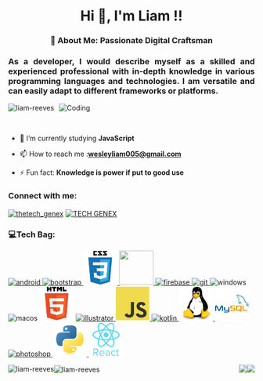 
<h1 align="center">Hi 👋, I'm Liam !!</h1>
<h3 align="center">💫 About Me: Passionate Digital Craftsman  </h3>
<h3 align ="justify"> As a developer, I would describe myself as a skilled and experienced professional with in-depth knowledge in various programming languages and technologies. 
  I am versatile and can easily adapt to different frameworks or platforms.
</h3>
<img align="right" alt="Coding" width="400" src="https://i.pinimg.com/originals/f1/e7/34/f1e734f9cade86fe737a9aa404ad5677.gif">
<p align="left"> <img src="https://komarev.com/ghpvc/?username=liam-reeves&label=Profile%20views&color=0e75b6&style=flat" alt="liam-reeves" /> </p>

<p align="left"> <a href="https://twitter.com/" target="blank"><img src="https://img.shields.io/twitter/follow/?logo=twitter&style=for-the-badge" alt="" /></a> </p>

- 🔭 I’m currently studying **JavaScript**

- 📫 How to reach me :**wesleyliam005@gmail.com**

- ⚡ Fun fact: **Knowledge is power if put to good use**

<h3 align="left">Connect with me:</h3>
<p align="left">
<a href="https://instagram.com/thetech_genex" target="blank"><img align="center" src="https://raw.githubusercontent.com/rahuldkjain/github-profile-readme-generator/master/src/images/icons/Social/instagram.svg" alt="thetech_genex" height="30" width="40" /></a>
<a href="https://www.youtube.com/channel/UCeN66r2Rz6UeMGx6Y0nxVeA" target="blank"><img align="center" src="https://raw.githubusercontent.com/rahuldkjain/github-profile-readme-generator/master/src/images/icons/Social/youtube.svg" alt="TECH GENEX" height="30" width="40" /></a>
</p>

<h3 align="left">💻Tech Bag:</h3>
<p align="left"> <a href="https://developer.android.com" target="_blank" rel="noreferrer"> 
            <img src="https://cdn.jsdelivr.net/gh/devicons/devicon@latest/icons/androidstudio/androidstudio-original.svg" alt =" android" width="70" height="70"/>
           </a> <a href="https://getbootstrap.com" target="_blank" rel="noreferrer"> <img src="" alt="bootstrap" width="70" height="70"/> </a> <a href="https://www.w3schools.com/css/" target="_blank" rel="noreferrer"> <img src="https://raw.githubusercontent.com/devicons/devicon/master/icons/css3/css3-original-wordmark.svg" alt="css3" width="70" height="70"/> </a> <a href="https://www.djangoproject.com/" target="_blank" rel="noreferrer"> <img src=" alt="django" width="70" height="70"/> </a> <a href="https://firebase.google.com/" target="_blank" rel="noreferrer"> <img src="" alt="firebase" width="70" height="70"/> </a> <a href="https://git-scm.com/" target="_blank" rel="noreferrer"> <img src="g" alt="git" width="70" height="70"/> </a><img src="https://img.shields.io/badge/Windows-0078D6?style=for-the-badge&logo=windows&logoColor=white" alt="windows" width="50" height="40"/><img src="" alt="macos" width="70" height="70</p>
 </p>
<p><a href="https://www.w3.org/html/" target="_blank" rel="noreferrer"> <img src="https://raw.githubusercontent.com/devicons/devicon/master/icons/html5/html5-original-wordmark.svg" alt="html5" width="70" height="70"/> </a> <a href="https://www.adobe.com/in/products/illustrator.html" target="_blank" rel="noreferrer"> <img src="https://www.vectorlogo.zone/logos/adobe_illustrator/adobe_illustrator-icon.svg" alt="illustrator" width="70" height="70"/> </a> <a href="https://developer.mozilla.org/en-US/docs/Web/JavaScript" target="_blank" rel="noreferrer"> <img src="https://raw.githubusercontent.com/devicons/devicon/master/icons/javascript/javascript-original.svg" alt="javascript" width="70" height="70"/> </a> <a href="https://kotlinlang.org" target="_blank" rel="noreferrer"> <img src="https://www.vectorlogo.zone/logos/kotlinlang/kotlinlang-icon.svg" alt="kotlin" width="70" height="70"/> </a> <a href="https://www.linux.org/" target="_blank" rel="noreferrer"> <img src="https://raw.githubusercontent.com/devicons/devicon/master/icons/linux/linux-original.svg" alt="linux" width="70" height="70"/> </a> <a href="https://www.mysql.com/" target="_blank" rel="noreferrer"> <img src="https://raw.githubusercontent.com/devicons/devicon/master/icons/mysql/mysql-original-wordmark.svg" alt="mysql" width="70" height="70"/> </a> <a href="https://www.photoshop.com/en" target="_blank" rel="noreferrer"> <img src="https://github.com/Liam-Reeves/Liam-Reeves/assets/137655583/1471597c-3271-4f6c-bd63-4678feb5cd66" alt="photoshop" width="70" height="70"/> </a> <a href="https://www.python.org" target="_blank" rel="noreferrer"> <img src="https://raw.githubusercontent.com/devicons/devicon/master/icons/python/python-original.svg" alt="python" width="70" height="70"/> </a> <a href="https://reactjs.org/" target="_blank" rel="noreferrer"> <img src="https://raw.githubusercontent.com/devicons/devicon/master/icons/react/react-original-wordmark.svg" alt="react" width="70" height="70"/> </a></p>


<p class ="design"><img align="left" src="https://github-readme-stats.vercel.app/api?username=Liam-Reeves&show_icons=true&theme=dark#gh-dark-mode-only" alt="liam-reeves" />
    <img align="right" src ="https://github-readme-stats.vercel.app/api/top-langs/?username=Liam-Reeves & https://github.com/Liam-Reeves/github-readme-stats&show_icons=true&theme=dark#gh-dark-mode-only"/> 
    <img  align="right" src ="https://github-readme-stats.vercel.app/api/top-langs/?username=Liam-Reeves&size_weight=0.5&count_weight=0.5"/>
</p>

<p><img align="center" src="https://github-readme-streak-stats.herokuapp.com/?user=liam-reeves&&show_icons=true&theme=dark#gh-dark-mode-only " alt="liam-reeves" /></p>





